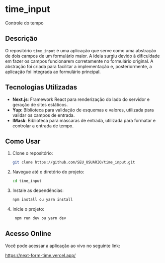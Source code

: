 # time_input

Controle do tempo

## Descrição

O repositório `time_input` é uma aplicação que serve como uma abstração de dois campos de um formulário maior. A ideia surgiu devido à dificuldade em fazer os campos funcionarem corretamente no formulário original. A abstração foi criada para facilitar a implementação e, posteriormente, a aplicação foi integrada ao formulário principal.

## Tecnologias Utilizadas

- **Next.js**: Framework React para renderização do lado do servidor e geração de sites estáticos.
- **Yup**: Biblioteca para validação de esquemas e valores, utilizada para validar os campos de entrada.
- **IMask**: Biblioteca para máscaras de entrada, utilizada para formatar e controlar a entrada de tempo.

## Como Usar

1. Clone o repositório:
   ```bash
   git clone https://github.com/SEU_USUARIO/time_input.git

2. Navegue até o diretório do projeto:
   ```bash
   cd time_input
   
3. Instale as dependências:
   ```bash
   npm install ou yarn install

4. Inicie o projeto:
   ```bash
    npm run dev ou yarn dev


## Acesso Online
Você pode acessar a aplicação ao vivo no seguinte link:

https://next-form-time.vercel.app/
